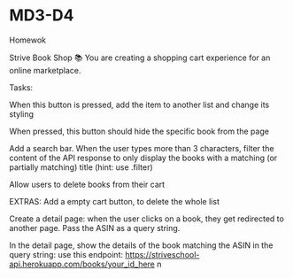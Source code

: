 # MD3-D4
 Homewok

 Strive Book Shop 📚
You are creating a shopping cart experience for an online marketplace.

Tasks:

<!-- Get all products from the API: https://striveschool-api.herokuapp.com/books -->

<!-- Display all the books using template literals and .forEach -->

<!-- Add a add to cart button next to each item -->

When this button is pressed, add the item to another list and change its styling

<!-- Add a skip button inside each card -->

When pressed, this button should hide the specific book from the page

Add a search bar. When the user types more than 3 characters, filter the content of the API response to only display the books with a matching (or partially matching) title (hint: use .filter)

Allow users to delete books from their cart

EXTRAS:
Add a empty cart button, to delete the whole list

Create a detail page: when the user clicks on a book, they get redirected to another page. Pass the ASIN as a query string.

In the detail page, show the details of the book matching the ASIN in the query string: use this endpoint: https://striveschool-api.herokuapp.com/books/your_id_here
n